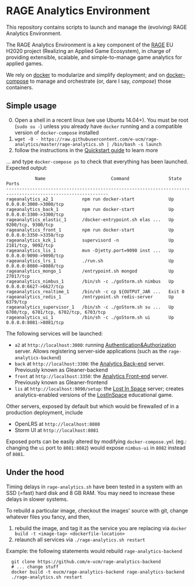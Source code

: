 # RAGE Analytics Environment

This repository contains scripts to launch and manage the (evolving) RAGE Analytics Environment.

The RAGE Analytics Environment is a key component of the [RAGE](http://rageproject.eu/) EU H2020 project 
(Realizing an Applied Game Ecosystem), in charge of providing extensible, scalable, and simple-to-manage
game analytics for applied games.

We rely on [docker](https://docs.docker.com/installation/) to modularize and simplify deployment; and on [docker-compose](https://docs.docker.com/compose/) to manage and orchestrate (or, dare I say, _compose_) those containers. 

## Simple usage

0. Open a shell in a recent linux (we use Ubuntu 14.04+). You must be root (`sudo su -`) unless you already have `docker` running and a compatible version of `docker-compose` installed 
1. `wget -O - https://raw.githubusercontent.com/e-ucm/rage-analytics/master/rage-analytics.sh | /bin/bash -s launch`
2. follow the instructions in the [Quickstart guide](https://github.com/e-ucm/rage-analytics/wiki/Quickstart) to learn more 

... and type `docker-compose ps` to check that everything has been launched. Expected output:

```
           Name                         Command               State                    Ports                  
-------------------------------------------------------------------------------------------------------------
rageanalytics_a2_1           npm run docker-start             Up       0.0.0.0:3000->3000/tcp                 
rageanalytics_back_1         npm run docker-start             Up       0.0.0.0:3300->3300/tcp                 
rageanalytics_elastic_1      /docker-entrypoint.sh elas ...   Up       9200/tcp, 9300/tcp                     
rageanalytics_front_1        npm run docker-start             Up       0.0.0.0:3350->3350/tcp                 
rageanalytics_kzk_1          supervisord -n                   Up       2181/tcp, 9092/tcp                     
rageanalytics_lis_1          mvn -Djetty.port=9090 inst ...   Up       0.0.0.0:9090->9090/tcp                 
rageanalytics_lrs_1          ./run.sh                         Up       0.0.0.0:8080->8080/tcp                 
rageanalytics_mongo_1        /entrypoint.sh mongod            Up       27017/tcp                              
rageanalytics_nimbus_1       /bin/sh -c ./goStorm.sh nimbus   Up       0.0.0.0:6627->6627/tcp                 
rageanalytics_realtime_1     /bin/sh -c cp ${OUTPUT_JAR ...   Exit 0                                          
rageanalytics_redis_1        /entrypoint.sh redis-server      Up       6379/tcp                               
rageanalytics_supervisor_1   /bin/sh -c ./goStorm.sh su ...   Up       6700/tcp, 6701/tcp, 6702/tcp, 6703/tcp 
rageanalytics_ui_1           /bin/sh -c ./goStorm.sh ui       Up       0.0.0.0:8081->8081/tcp 
```

The following services will be launched:
* `a2` at `http://localhost:3000`: running [Authentication&Authorization](https://github.com/e-ucm/a2) server. Allows registering server-side applications (such as the `rage-analytics-backend`) 
* `back` at `http://localhost:3300`: the [Analytics Back-end](https://github.com/e-ucm/rage-analytics-backend) server. Previously known as Gleaner-backend
* `front` at `http://localhost:3350`: the [Analytics Front-end](https://github.com/e-ucm/rage-analytics-frontend) server. Previously known as Gleaner-frontend
* `lis` at `http://localhost:9090/setup`: the [Lost In Space](https://github.com/e-ucm/lostinspace) server; creates analytics-enabled versions of the [LostInSpace](https://github.com/anserran/lostinspace) educational game.

Other servers, exposed by default but which would be firewalled of in a production deployment, include
* OpenLRS at `http://localhost:8080`
* Storm UI at `http://localhost:8081`

Exposed ports can be easily altered by modifying `docker-compose.yml` (eg.: changing the `ui` port to `8081:8082`) would expose `nimbus-ui` in `8082` instead of `8081`.

## Under the hood

Timing delays in `rage-analytics.sh` have been tested in a system with an SSD (=fast) hard disk and 8 GB RAM. You may need to increase these delays in slower systems.

To rebuild a particular image, checkout the images' source with git, change whatever files you fancy, and then,

1. rebuild the image, and tag it as the service you are replacing via `docker build -t <image-tag> <dockerfile-location>`
2. relaunch all services via `./rage-analytics.sh restart`

Example: the following statements would rebuild `rage-analytics-backend`
```
  git clone https://github.com/e-ucm/rage-analytics-backend
  # ... change stuff
  docker build -t eucm/rage-analytics-backend rage-analytics-backend
  ./rage-analytics.sh restart
```
